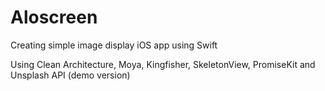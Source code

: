 # Aloscreen

Creating simple image display iOS app using Swift

Using Clean Architecture, Moya, Kingfisher, SkeletonView, PromiseKit and Unsplash API (demo version)

